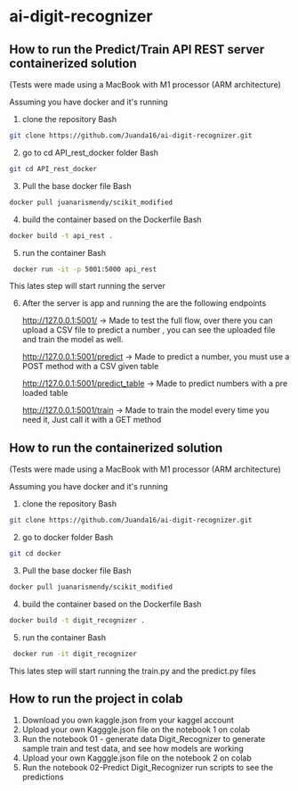 # ai-digit-recognizer

## How to run the Predict/Train API REST server containerized solution 
(Tests were made using a MacBook with M1 processor (ARM architecture)

Assuming you have docker and it's running
1. clone the repository
Bash
```bash
git clone https://github.com/Juanda16/ai-digit-recognizer.git
```

2. go to cd API_rest_docker   folder
Bash
```bash
git cd API_rest_docker  
```

3. Pull the base docker file 
Bash
```bash
docker pull juanarismendy/scikit_modified
```


4. build the container based on the Dockerfile
Bash
```bash
docker build -t api_rest . 
```

5. run the container
Bash
```bash
 docker run -it -p 5001:5000 api_rest    
```
This lates step will start running the server 

6. After the server is app and running the are the following endpoints

    http://127.0.0.1:5001/  -> Made to test the full flow, over there you can upload a CSV file to predict a number , you can see the uploaded file and train the model as well.

    http://127.0.0.1:5001/predict  -> Made to predict a number, you must use a POST method with a CSV given table

    http://127.0.0.1:5001/predict_table  -> Made to predict numbers with a pre loaded table 

    http://127.0.0.1:5001/train  -> Made to train the model every time you need it, Just call it with a GET method



## How to run the containerized solution 
(Tests were made using a MacBook with M1 processor (ARM architecture)


Assuming you have docker and it's running
1. clone the repository
Bash
```bash
git clone https://github.com/Juanda16/ai-digit-recognizer.git
```

2. go to docker folder
Bash
```bash
git cd docker
```

3. Pull the base docker file 
Bash
```bash
docker pull juanarismendy/scikit_modified
```


4. build the container based on the Dockerfile
Bash
```bash
docker build -t digit_recognizer .
```

5. run the container
Bash
```bash
 docker run -it digit_recognizer   
```
This lates step will start running the train.py and the predict.py files 

## How to run  the project in colab

1. Download you own kaggle.json from your kaggel account
2. Upload your own Kagggle.json file on the notebook 1 on colab
3. Run the notebook 01 - generate data  Digit_Recognizer to generate sample train and test data, and see how models are working
4. Upload your own Kagggle.json file on the notebook 2 on colab
5. Run the notebook 02-Predict  Digit_Recognizer run scripts to see the predictions
